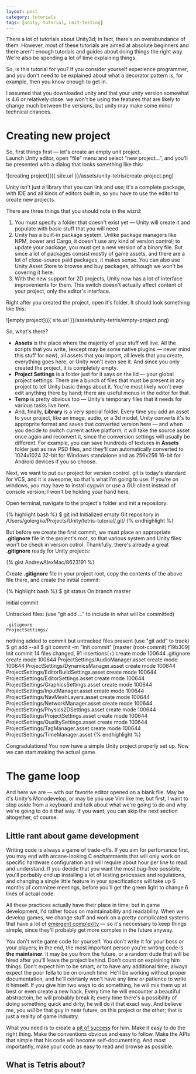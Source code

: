 ```yaml
---
layout: post
category: tutorials
tags: [unity, tutorial, unit-testing]
---
```


There a lot of tutorials about Unity3d; in fact, there's an overabundance of them. However, *most* of these tutorials are aimed at absolute beginners and there aren't enough tutorials and guides about doing things the right way. We're also be spending a lot of time explaining things.

So, is this tutorial for you? If you consider yourself experience programmer, and you don't need to be explained about what a decorator pattern is, for example, then you know enough to get in.

I assumed that you downloaded unity and that your unity version somewhat is 4.6 or relatively close. we won't be using the features that are likely to change much between the versions, but unity may make some minor technical chances.

# Creating new project

So, first things first — let's create an empty unit project.  
Launch Unity editor, open "file" menu and select "new project...", and you'll be presented with a dialog that looks something like this:

![creating project]({{ site.url }}/assets/unity-tetris/create-project.png)

Unity isn't just a library that you can link and use; it's a complete package, with IDE and all kinds of editors built in, so you have to use the editor to create new projects.

There are three things that you should note in the wizrd:

1. You must specify a folder that doesn't exist yet — Unity will create it and populate with basic stuff that you will need
2. Unity has a built-in package system. Unlike package managers like NPM, bower and Cargo, it doesn't use any kind of version control; to update your package, you must get a new version of a binary file. But since a lot of packages consist mostly of game assets, and there are a lot of close-source paid packages, it makes sense. You can also use Unity Asset Store to browse and buy packages, although we won't be covering it here.
3. With the new support for 2D projects, Unity now has a lot of interface improvements for them. This switch doesn't actually affect content of your project, only the editor's interface.

Right after you created the project, open it's folder. It should look something like this:

![empty project]({{ site.url }}/assets/unity-tetris/empty-project.png)

So, what's there?

* **Assets** is the place where the majority of your stuff will live. All the scripts that you write, (except may be some native plugins — never mind this stuff for now), all assets that you import, all levels that you create, everything goes here, or Unity won't even see it. And since you only created the project, it is completely empty.
* **Project Settings** is a folder just for it says on the lid — your global project settings. There are a bunch of files that must be present in any project to tell Unity basic things about it. You're most likely won't ever edit anything there by hand; there are useful menus in the editor for that.
* **Temp** is pretty obvious too — Unity's temporary files that it needs for various tasks live here.
* And, finally, **Library** is a very special folder. Every time you add an asset to your project, like an image, audio, or a 3d model, Unity converts it's to approprite format and saves that converted version here — and when you decide to switch current active platform, it will take the source asset once again and reconvert it, since the conversion settings will usually be different. For example, you can save hundreds of textures in **Assets** folder just as raw PSD files, and they'll can automatically converted to 1024x1024 32-bit for Windows standalone and as 256x256 16-bit for Android devices if you so choose.

Next, we want to put our project for version control. git is today's standard for VCS, and it is awesome, so that's what I'm going to use. If you're on windows, you may have to install cygwin or use a GUI client instead of console version; I won't be holding your hand here.

Open terminal, navigate to the project's folder and init a repository:

{% highlight bash %}
$ git init
Initialized empty Git repository in /Users/golergka/Projects/Unity/tetris-tutorial/.git/
{% endhighlight %}

But before we create the first commit, we must place an appropriate **.gitignore** file in the project's root, so that various system and Unity files won't be check in version cotrol. Thankfully, there's already a great **.gitignore** ready for Unity projects:

{% gist AndrewAlexMac/8623191 %}

Create **.gitignore** file in your project root, copy the contents of the above file there, and create the initial commit:

{% highlight bash %}
$ git status
On branch master

Initial commit

Untracked files:
  (use "git add <file>..." to include in what will be committed)

	.gitignore
	ProjectSettings/

nothing added to commit but untracked files present (use "git add" to track)
$ git add --all
$ git commit -m "Init commit"
[master (root-commit) f19b309] Init commit
 14 files changed, 91 insertions(+)
 create mode 100644 .gitignore
 create mode 100644 ProjectSettings/AudioManager.asset
 create mode 100644 ProjectSettings/DynamicsManager.asset
 create mode 100644 ProjectSettings/EditorBuildSettings.asset
 create mode 100644 ProjectSettings/EditorSettings.asset
 create mode 100644 ProjectSettings/GraphicsSettings.asset
 create mode 100644 ProjectSettings/InputManager.asset
 create mode 100644 ProjectSettings/NavMeshLayers.asset
 create mode 100644 ProjectSettings/NetworkManager.asset
 create mode 100644 ProjectSettings/Physics2DSettings.asset
 create mode 100644 ProjectSettings/ProjectSettings.asset
 create mode 100644 ProjectSettings/QualitySettings.asset
 create mode 100644 ProjectSettings/TagManager.asset
 create mode 100644 ProjectSettings/TimeManager.asset
{% endhighlight %}

Congradulations! You now have a simple Unity project properly set up. Now we can start making the actual game.

# The game loop

And here we are — with our favorite editor opened on a blank file. May be it's Unity's Monodevelop, or may be you use Vim like me; but first, I want to step aside from a keyboard and talk about what we're going to do and why we're going to do it that way. If you want, you can skip the next section altogether, of course.

## Little rant about game development

Writing code is always a game of trade-offs. If you aim for perfomance first, you may end with arcane-looking C enchantments that will only work on specific hardware configuration and will require about hour per line to read and understand. If you decide that you want the most bug-free possible, you'll porbably end up installing a lot of testing processes and regulations, and changing a single little feature in your specifications will take up 6 months of commitee meetings, before you'll get the green light to change 6 lines of actual code.

All these practices actually have their place in time; but in game development, I'd rather focus on maintainability and readability. When we develop games, we change stuff and work on a pretty complicated systems that have a lot of [emergent complexity](http://en.wikipedia.org/wiki/Emergent_gameplay) — so it's neccessary to keep things simple, since they'll probably get more complex in the future anyway.

You don't write game code for yourself. You don't write it for your boss or your players; in the end, the most important person you're writing code is **the maintainer**. It may be you from the future, or a random dude that will be hired after you'll leave the project behind. Don't count on explaining him things. Don't expect him to be smart, or to have any additional time; always expect the poor fella to be on crunch time. He'll be working without proper documentation, and he'll ceirtanly won't have any time or patience to write it himself. If you give him two ways to do something, he will mix them up at best or even create a new hack. Every time he will encounter a beautiful abstractoin, he will probably break it; every time there's a possibility of doing something quick and dirty, he will do it that exact way. And believe me, you *will* be that guy in near future, on this project or the other; that is just a reality of game industry.

What you need is to create a [pit of success](http://blog.codinghorror.com/falling-into-the-pit-of-success/) for him. Make it easy to do the right thing. Make the conventions obvious and easy to follow. Make the APIs that simple that his code will become self-documenting. And most importantly, make your code as easy to read and browse as possible.

## What is Tetris about?


